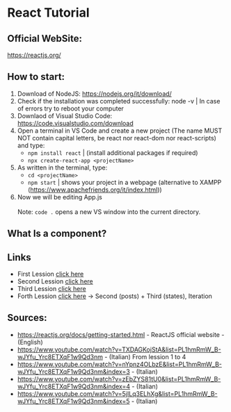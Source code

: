 # React Tutorial
## Official WebSite:
https://reactjs.org/
## How to start:
1) Download of NodeJS: https://nodejs.org/it/download/
2) Check if the installation was completed successfully: node -v | In case of errors try to reboot your computer
3) Downlaod of Visual Studio Code: https://code.visualstudio.com/download
4) Open a terminal in VS Code and create a new project (The name MUST NOT contain capital letters, be react nor react-dom nor react-scripts) and type:
    - ```npm install react``` | (install additional packages if required)
    - ```npx create-react-app <projectName>```
5) As written in the terminal, type:
    - ```cd <projectName>```
    - ```npm start``` | shows your project in a webpage (alternative to XAMPP (https://www.apachefriends.org/it/index.html))
6) Now we will be editing App.js 
<br><br>
Note: ```code .``` opens a new VS window into the current directory.
## What Is a component?
## Links
- First Lession [click here](./tutorial_1)
- Second Lession [click here](./tutorial_2)
- Third Lession [click here](./tutorial_3)
- Forth Lession [click here](./tutorial_4) -> Second (posts) + Third (states), Iteration
## Sources:
- https://reactjs.org/docs/getting-started.html - ReactJS official website                    - (English)
- https://www.youtube.com/watch?v=TXDAGKojStA&list=PL1hmRmW_B-wJYfu_Yrc8ETXqF1w9Qd3nm         - (Italian)   From lession 1 to 4
- https://www.youtube.com/watch?v=nYpnz4OLbzE&list=PL1hmRmW_B-wJYfu_Yrc8ETXqF1w9Qd3nm&index=3 - (Italian)
- https://www.youtube.com/watch?v=zEbZYS81tU0&list=PL1hmRmW_B-wJYfu_Yrc8ETXqF1w9Qd3nm&index=4 - (Italian)
- https://www.youtube.com/watch?v=5jILq3ELhXg&list=PL1hmRmW_B-wJYfu_Yrc8ETXqF1w9Qd3nm&index=5 - (Italian)

